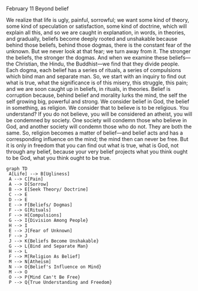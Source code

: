 February 11
Beyond belief

We realize that life is ugly, painful, sorrowful; we want some kind of theory, some kind of speculation or satisfaction, some kind of doctrine, which will explain all this, and so we are caught in explanation, in words, in theories, and gradually, beliefs become deeply rooted and unshakable because behind those beliefs, behind those dogmas, there is the constant fear of the unknown. But we never look at that fear; we turn away from it. The stronger the beliefs, the stronger the dogmas. And when we examine these beliefs—the Christian, the Hindu, the Buddhist—we find that they divide people. Each dogma, each belief has a series of rituals, a series of compulsions which bind man and separate man. So, we start with an inquiry to find out what is true, what the significance is of this misery, this struggle, this pain; and we are soon caught up in beliefs, in rituals, in theories.
Belief is corruption because, behind belief and morality lurks the mind, the self the self growing big, powerful and strong. We consider belief in God, the belief in something, as religion. We consider that to believe is to be religious. You understand? If you do not believe, you will be considered an atheist, you will be condemned by society. One society will condemn those who believe in God, and another society will condemn those who do not. They are both the same. So, religion becomes a matter of belief—and belief acts and has a corresponding influence on the mind; the mind then can never be free. But it is only in freedom that you can find out what is true, what is God, not through any belief, because your very belief projects what you think ought to be God, what you think ought to be true.

```mermaid
graph TD
 A[Life] --> B[Ugliness]
 A --> C[Pain]
 A --> D[Sorrow]
 B --> E[Seek Theory/ Doctrine]
 C --> E
 D --> E
 E --> F[Beliefs/ Dogmas]
 F --> G[Rituals]
 F --> H[Compulsions] 
 G --> I{Division Among People}
 H --> I
 E --> J[Fear of Unknown]
 F --> J
 J --> K{Beliefs Become Unshakable}
 G --> L{Bind and Separate Man}
 H --> L
 F --> M[Religion As Belief]
 M --> N[Atheism]
 N --> O{Belief's Influence on Mind}
 M --> O
 O --> P{Mind Can't Be Free}
 P --> Q{True Understanding and Freedom}
```

